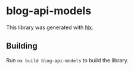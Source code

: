 # blog-api-models

This library was generated with [Nx](https://nx.dev).

## Building

Run `nx build blog-api-models` to build the library.
